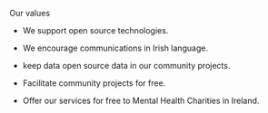 

  


Our values

- We support open source technologies.

- We encourage communications in Irish language.

- keep data open source data in our community projects.

- Facilitate community projects for free.

- Offer our services for free to Mental Health Charities in Ireland.

